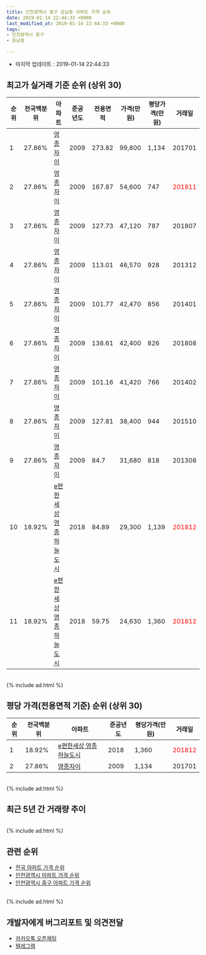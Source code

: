 ```yaml
---
title: 인천광역시 중구 운남동 아파트 가격 순위
date: 2019-01-14 22:44:33 +0900
last_modified_at: 2019-01-14 22:44:33 +0900
tags:
- 인천광역시 중구
- 운남동

---
```


* 마지막 업데이트 : 2019-01-14 22:44:33

## 최고가 실거래 기준 순위 (상위 30)


|순위|전국백분위|아파트|준공년도|전용면적|가격(만원)|평당가격(만원)|거래일|
|---|---|---|---|---|---|---|---|
|1|27.86%|[영종자이](https://search.naver.com/search.naver?query=%EC%9D%B8%EC%B2%9C%EA%B4%91%EC%97%AD%EC%8B%9C+%EC%A4%91%EA%B5%AC+%EC%9A%B4%EB%82%A8%EB%8F%99+%EC%98%81%EC%A2%85%EC%9E%90%EC%9D%B4)|2009|273.82|99,800|1,134|201701|
|2|27.86%|[영종자이](https://search.naver.com/search.naver?query=%EC%9D%B8%EC%B2%9C%EA%B4%91%EC%97%AD%EC%8B%9C+%EC%A4%91%EA%B5%AC+%EC%9A%B4%EB%82%A8%EB%8F%99+%EC%98%81%EC%A2%85%EC%9E%90%EC%9D%B4)|2009|167.87|54,600|747|<span style="color:red">201811</span>|
|3|27.86%|[영종자이](https://search.naver.com/search.naver?query=%EC%9D%B8%EC%B2%9C%EA%B4%91%EC%97%AD%EC%8B%9C+%EC%A4%91%EA%B5%AC+%EC%9A%B4%EB%82%A8%EB%8F%99+%EC%98%81%EC%A2%85%EC%9E%90%EC%9D%B4)|2009|127.73|47,120|787|201807|
|4|27.86%|[영종자이](https://search.naver.com/search.naver?query=%EC%9D%B8%EC%B2%9C%EA%B4%91%EC%97%AD%EC%8B%9C+%EC%A4%91%EA%B5%AC+%EC%9A%B4%EB%82%A8%EB%8F%99+%EC%98%81%EC%A2%85%EC%9E%90%EC%9D%B4)|2009|113.01|46,570|928|201312|
|5|27.86%|[영종자이](https://search.naver.com/search.naver?query=%EC%9D%B8%EC%B2%9C%EA%B4%91%EC%97%AD%EC%8B%9C+%EC%A4%91%EA%B5%AC+%EC%9A%B4%EB%82%A8%EB%8F%99+%EC%98%81%EC%A2%85%EC%9E%90%EC%9D%B4)|2009|101.77|42,470|856|201401|
|6|27.86%|[영종자이](https://search.naver.com/search.naver?query=%EC%9D%B8%EC%B2%9C%EA%B4%91%EC%97%AD%EC%8B%9C+%EC%A4%91%EA%B5%AC+%EC%9A%B4%EB%82%A8%EB%8F%99+%EC%98%81%EC%A2%85%EC%9E%90%EC%9D%B4)|2009|138.61|42,400|826|201808|
|7|27.86%|[영종자이](https://search.naver.com/search.naver?query=%EC%9D%B8%EC%B2%9C%EA%B4%91%EC%97%AD%EC%8B%9C+%EC%A4%91%EA%B5%AC+%EC%9A%B4%EB%82%A8%EB%8F%99+%EC%98%81%EC%A2%85%EC%9E%90%EC%9D%B4)|2009|101.16|41,420|766|201402|
|8|27.86%|[영종자이](https://search.naver.com/search.naver?query=%EC%9D%B8%EC%B2%9C%EA%B4%91%EC%97%AD%EC%8B%9C+%EC%A4%91%EA%B5%AC+%EC%9A%B4%EB%82%A8%EB%8F%99+%EC%98%81%EC%A2%85%EC%9E%90%EC%9D%B4)|2009|127.81|38,400|944|201510|
|9|27.86%|[영종자이](https://search.naver.com/search.naver?query=%EC%9D%B8%EC%B2%9C%EA%B4%91%EC%97%AD%EC%8B%9C+%EC%A4%91%EA%B5%AC+%EC%9A%B4%EB%82%A8%EB%8F%99+%EC%98%81%EC%A2%85%EC%9E%90%EC%9D%B4)|2009|84.7|31,680|818|201308|
|10|18.92%|[e편한세상 영종하늘도시](https://search.naver.com/search.naver?query=%EC%9D%B8%EC%B2%9C%EA%B4%91%EC%97%AD%EC%8B%9C+%EC%A4%91%EA%B5%AC+%EC%9A%B4%EB%82%A8%EB%8F%99+e%ED%8E%B8%ED%95%9C%EC%84%B8%EC%83%81+%EC%98%81%EC%A2%85%ED%95%98%EB%8A%98%EB%8F%84%EC%8B%9C)|2018|84.89|29,300|1,139|<span style="color:red">201812</span>|
|11|18.92%|[e편한세상 영종하늘도시](https://search.naver.com/search.naver?query=%EC%9D%B8%EC%B2%9C%EA%B4%91%EC%97%AD%EC%8B%9C+%EC%A4%91%EA%B5%AC+%EC%9A%B4%EB%82%A8%EB%8F%99+e%ED%8E%B8%ED%95%9C%EC%84%B8%EC%83%81+%EC%98%81%EC%A2%85%ED%95%98%EB%8A%98%EB%8F%84%EC%8B%9C)|2018|59.75|24,630|1,360|<span style="color:red">201812</span>|


<br>
{% include ad.html %}
<br>

## 평당 가격(전용면적 기준) 순위 (상위 30)


|순위|전국백분위|아파트|준공년도|평당가격(만원)|거래일|
|---|---|---|---|---|---|
|1|18.92%|[e편한세상 영종하늘도시](https://search.naver.com/search.naver?query=%EC%9D%B8%EC%B2%9C%EA%B4%91%EC%97%AD%EC%8B%9C+%EC%A4%91%EA%B5%AC+%EC%9A%B4%EB%82%A8%EB%8F%99+e%ED%8E%B8%ED%95%9C%EC%84%B8%EC%83%81+%EC%98%81%EC%A2%85%ED%95%98%EB%8A%98%EB%8F%84%EC%8B%9C)|2018|1,360|<span style="color:red">201812</span>|
|2|27.86%|[영종자이](https://search.naver.com/search.naver?query=%EC%9D%B8%EC%B2%9C%EA%B4%91%EC%97%AD%EC%8B%9C+%EC%A4%91%EA%B5%AC+%EC%9A%B4%EB%82%A8%EB%8F%99+%EC%98%81%EC%A2%85%EC%9E%90%EC%9D%B4)|2009|1,134|201701|


<br>
{% include ad.html %}
<br>

## 최근 5년 간 거래량 추이


<div style="width:100%;">
    <canvas id="deal_progress" height="250"></canvas>
</div>

<script>
new Chart(document.getElementById("deal_progress"), {
    type: 'line',
    data: {
        labels: ['201401','201402','201403','201404','201405','201406','201407','201408','201409','201410','201411','201412','201501','201502','201503','201504','201505','201506','201507','201508','201509','201510','201511','201512','201601','201602','201603','201604','201605','201606','201607','201608','201609','201610','201611','201612','201701','201702','201703','201704','201705','201706','201707','201708','201709','201710','201711','201712','201801','201802','201803','201804','201805','201806','201807','201808','201809','201810','201811','201812','201901'],
        datasets: [{
            label: '실거래 수',
            pointRadius: 1,
            data: [4, 4, 17, 8, 0, 0, 13, 3, 54, 18, 8, 10, 7, 11, 24, 4, 6, 5, 7, 6, 66, 41, 11, 5, 16, 0, 1, 2, 0, 4, 2, 1, 1, 5, 0, 12, 7, 8, 4, 8, 22, 8, 4, 1, 3, 2, 1, 1, 0, 2, 5, 2, 2, 0, 3, 3, 8, 5, 3, 2, 0],
            borderColor: "rgba(255, 201, 14, 1)",
            backgroundColor: "rgba(255, 201, 14, 0.5)",
            fill: true,
        }]
    },
    options: {
        responsive: true,
        title: {
            display: true,
            text: '5년간 거래량 추이'
        },
        tooltips: {
            mode: 'index',
            intersect: false,
        },
        hover: {
            mode: 'nearest',
            intersect: true
        },
        scales: {
            xAxes: [{
                display: true,
                scaleLabel: {
                    display: true,
                    labelString: '년/월'
                }
            }],
            yAxes: [{
                display: true,
                ticks: {
                    suggestedMin: 0,
                },
                scaleLabel: {
                    display: true,
                    labelString: '실거래 수'
                }
            }]
        }
    }
});

</script>


<br>
{% include ad.html %}
<br>

## 관련 순위

- [전국 아파트 가격 순위](https://inasie.github.io/apt-ranking/전국)
- [인천광역시 아파트 가격 순위](https://inasie.github.io/apt-ranking/인천광역시)
- [인천광역시 중구 아파트 가격 순위](https://inasie.github.io/apt-ranking/인천광역시-중구)


<br>
{% include ad.html %}
<br>

## 개발자에게 버그리포트 및 의견전달

- [카카오톡 오픈채팅](https://open.kakao.com/o/gLJUAP4)
- [텔레그램](https://t.me/inasie)

